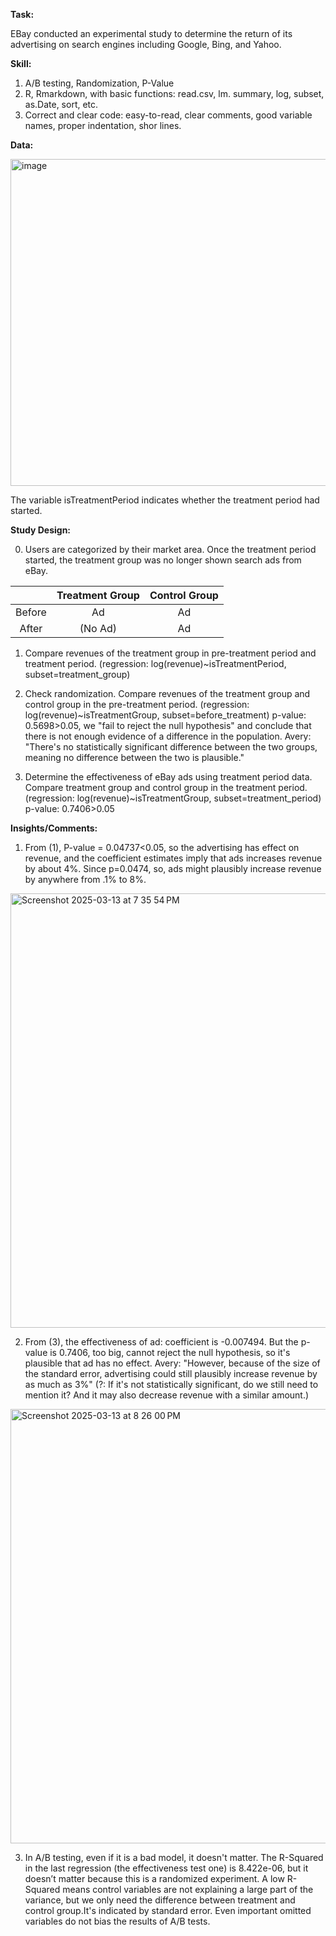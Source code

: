 **Task:**

EBay conducted an experimental study to determine the return of its advertising on search engines including Google, Bing, and Yahoo.

**Skill:**

1. A/B testing, Randomization, P-Value
2. R, Rmarkdown, with basic functions: read.csv, lm. summary, log, subset, as.Date, sort, etc.
3. Correct and clear code: easy-to-read, clear comments, good variable names, proper indentation, shor lines.

**Data:**

<img width="523" alt="image" src="https://github.com/user-attachments/assets/f6884b32-ac5b-4c90-9233-794e5b6e04f4" />

The variable isTreatmentPeriod indicates whether the treatment period had started.


**Study Design:**

0. Users are categorized by their market area. Once the treatment period started, the treatment group was no longer shown search ads from eBay.
   
|      |Treatment Group|Control Group|
|:-----:|:-----:|:-----:|
|Before|Ad|Ad|
|After |(No Ad)|Ad|

1. Compare revenues of the treatment group in pre-treatment period and treatment period. (regression: log(revenue)~isTreatmentPeriod, subset=treatment_group)

2. Check randomization. Compare revenues of the treatment group and control group in the pre-treatment period. (regression: log(revenue)~isTreatmentGroup, subset=before_treatment) p-value: 0.5698>0.05, we "fail to reject the null hypothesis" and conclude that there is not enough evidence of a difference in the population. Avery: "There's no statistically significant difference between the two groups, meaning no difference between the two is plausible."

3. Determine the effectiveness of eBay ads using treatment period data. Compare treatment group and control group in the treatment period. (regression: log(revenue)~isTreatmentGroup, subset=treatment_period) p-value: 0.7406>0.05


**Insights/Comments:**
  1. From (1), P-value = 0.04737<0.05, so the advertising has effect on revenue, and the coefficient estimates imply that ads increases revenue by about 4%. Since p=0.0474, so, ads might plausibly increase revenue by anywhere from .1% to 8%.
  
  <img width="695" alt="Screenshot 2025-03-13 at 7 35 54 PM" src="https://github.com/user-attachments/assets/6c0f9de7-a114-44a7-b9c9-47ead911871b" />
  
  2.  From (3), the effectiveness of ad: coefficient is -0.007494. But the p-value is 0.7406, too big, cannot reject the null hypothesis, so it's plausible that ad has no effect. Avery: "However, because of the size of the standard error, advertising could still plausibly increase revenue by as much as 3%" (?: If it's not statistically significant, do we still need to mention it? And it may also decrease revenue with a similar amount.)
     
   <img width="695" alt="Screenshot 2025-03-13 at 8 26 00 PM" src="https://github.com/user-attachments/assets/8fa6b00e-93bc-40e6-8999-e51deba7a38f" />

  3. In A/B testing, even if it is a bad model, it doesn't matter. The R-Squared in the last regression (the effectiveness test one) is 8.422e-06, but it doesn’t matter because this is a randomized experiment. A low R-Squared means control variables are not explaining a large part of the variance, but we only need the difference between treatment and control group.It's indicated by standard error. Even important omitted variables do not bias the results of A/B tests.
